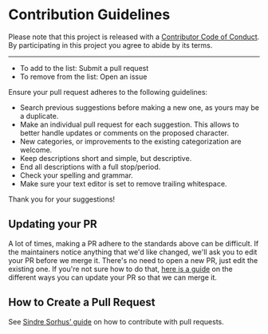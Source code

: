 # Contribution Guidelines

Please note that this project is released with a
[Contributor Code of Conduct](code-of-conduct.md). By participating in this
project you agree to abide by its terms.

---

- To add to the list: Submit a pull request
- To remove from the list: Open an issue

Ensure your pull request adheres to the following guidelines:

- Search previous suggestions before making a new one, as yours may be a duplicate.
- Make an individual pull request for each suggestion. This allows to better handle updates or comments on the proposed character.
- New categories, or improvements to the existing categorization are welcome.
- Keep descriptions short and simple, but descriptive.
- End all descriptions with a full stop/period.
- Check your spelling and grammar.
- Make sure your text editor is set to remove trailing whitespace.

Thank you for your suggestions!

## Updating your PR

A lot of times, making a PR adhere to the standards above can be difficult.
If the maintainers notice anything that we'd like changed, we'll ask you to
edit your PR before we merge it. There's no need to open a new PR, just edit
the existing one. If you're not sure how to do that,
[here is a guide](https://github.com/RichardLitt/knowledge/blob/master/github/amending-a-commit-guide.md)
on the different ways you can update your PR so that we can merge it.

## How to Create a Pull Request

See [Sindre Sorhus’ guide](https://github.com/sindresorhus/awesome/blob/main/contributing.md#adding-something-to-an-awesome-list) on how to contribute with pull requests.
